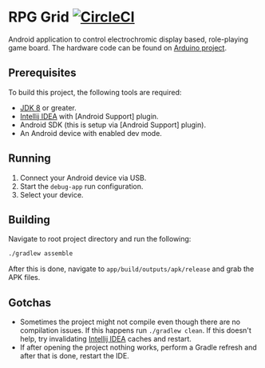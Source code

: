# RPG Grid [![CircleCI](https://circleci.com/gh/Edvinas01/rpg-grid.svg?style=svg&circle-token=5c03dc54e44329a22a9a97221ae0b4363951e5d8)](https://circleci.com/gh/Edvinas01/rpg-grid)
Android application to control electrochromic display based, role-playing game 
board. The hardware code can be found on [Arduino project].

## Prerequisites
To build this project, the following tools are required:
* [JDK 8] or greater.
* [Intellij IDEA] with [Android Support] plugin.
* Android SDK (this is setup via [Android Support] plugin).
* An Android device with enabled dev mode.

## Running
1. Connect your Android device via USB.
2. Start the `debug-app` run configuration.
3. Select your device.

## Building
Navigate to root project directory and run the following:
```bash
./gradlew assemble
```

After this is done, navigate to `app/build/outputs/apk/release` and grab the 
APK files.

## Gotchas
* Sometimes the project might not compile even though there are no compilation 
issues. If this happens run `./gradlew clean`. If this doesn't help, try 
invalidating [Intellij IDEA] caches and restart.
* If after opening the project nothing works, perform a Gradle refresh and 
after that is done, restart the IDE.

[JDK 8]: https://openjdk.java.net/install
[Intellij IDEA]: https://www.jetbrains.com/idea
[Arduino project]: https://github.com/KonrolMathisen/RPG-grid-arduino-19733
